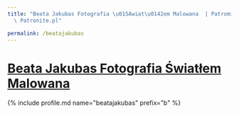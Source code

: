 ```yaml
---
title: "Beata Jakubas Fotografia \u015Awiat\u0142em Malowana  | Patromierz - statystyki\
  \ Patronite.pl"

permalink: /beatajakubas
---
```


# [Beata Jakubas Fotografia Światłem Malowana ](https://patronite.pl/beatajakubas)

{% include profile.md name="beatajakubas" prefix="b" %}
